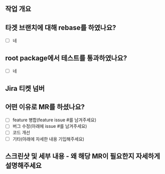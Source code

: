 ## 작업 개요

## 타겟 브랜치에 대해 rebase를 하였나요?
- [ ] 네

## root package에서 테스트를 통과하였나요? 
- [ ] 네

## Jira 티켓 넘버
<!-- 관련된 이슈 넘버가 있으면 이곳에 기입해주세요 -->

## 어떤 이유로 MR를 하셨나요?
- [ ] feature 병합(feature issue #를 남겨주세요)
- [ ] 버그 수정(아래에 issue #를 남겨주세요)
- [ ] 코드 개선
- [ ] 기타(아래에 자세한 내용 기입해주세요)

## 스크린샷 및 세부 내용 - 왜 해당 MR이 필요한지 자세하게 설명해주세요
<!-- 세부사항을 항목으로 설명해주세요 -->
